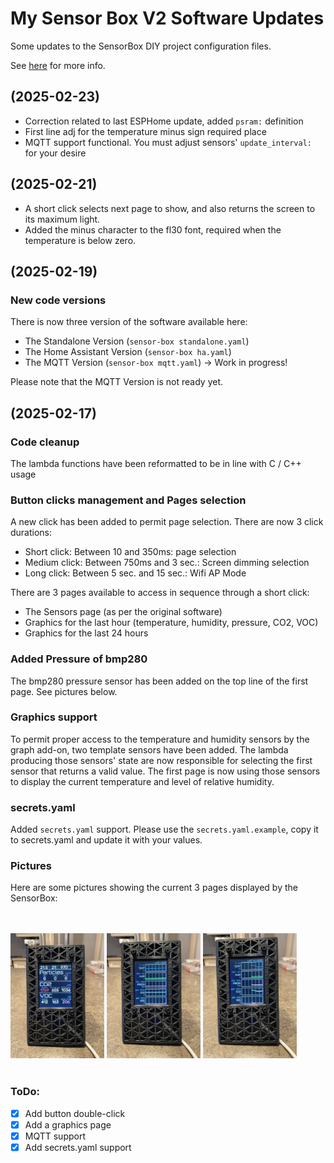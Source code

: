 # My Sensor Box V2 Software Updates

Some updates to the SensorBox DIY project configuration files.

See [here](https://www.printables.com/model/1079858-3d-printer-emission-sensor-array-sensorbox-v2) for more info.

## (2025-02-23)

- Correction related to last ESPHome update, added `psram:` definition
- First line adj for the temperature minus sign required place
- MQTT support functional. You must adjust sensors' `update_interval:` for your desire

## (2025-02-21)

- A short click selects next page to show, and also returns the screen to its maximum light.
- Added the minus character to the fl30 font, required when the temperature is below zero.

## (2025-02-19)

### New code versions

There is now three version of the software available here:

- The Standalone Version (`sensor-box standalone.yaml`)
- The Home Assistant Version (`sensor-box ha.yaml`)
- The MQTT Version (`sensor-box mqtt.yaml`) -> Work in progress!

Please note that the MQTT Version is not ready yet. 

## (2025-02-17)

### Code cleanup

The lambda functions have been reformatted to be in line with C / C++ usage

### Button clicks management and Pages selection

A new click has been added to permit page selection. There are now 3 click durations:

- Short click: Between 10 and 350ms: page selection
- Medium click: Between 750ms and 3 sec.: Screen dimming selection
- Long click: Between 5 sec. and 15 sec.: Wifi AP Mode

There are 3 pages available to access in sequence through a short click:

- The Sensors page (as per the original software)
- Graphics for the last hour (temperature, humidity, pressure, CO2, VOC)
- Graphics for the last 24 hours

### Added Pressure of bmp280

The bmp280 pressure sensor has been added on the top line of the first page. See pictures below.

### Graphics support

To permit proper access to the temperature and humidity sensors by the graph add-on, two template sensors have been added. The lambda producing those sensors' state are now responsible for selecting the first sensor that returns a valid value. The first page is now using those sensors to display the current temperature and level of relative humidity.

### secrets.yaml

Added `secrets.yaml` support. Please use the `secrets.yaml.example`, copy it to secrets.yaml and update it with your values.

### Pictures

Here are some pictures showing the current 3 pages displayed by the SensorBox:

</br></br>
<img src="./pictures/Page1.jpg" width="150" title="Page 1"/>&nbsp;<img src="./pictures/Page2.jpg" width="150" title="Page 2"/>&nbsp;<img src="./pictures/Page3.jpg" width="150" title="Page 3"/>
</br></br>

### ToDo:

- [x] Add button double-click 
- [x] Add a graphics page
- [x] MQTT support
- [x] Add secrets.yaml support

